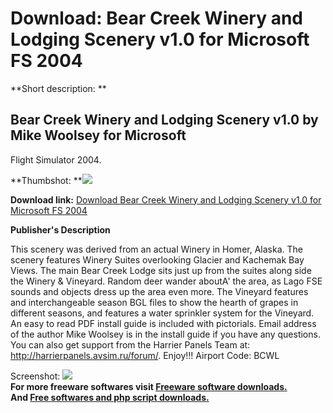 # Download: Bear Creek Winery and Lodging Scenery v1.0 for Microsoft FS 2004

**Short description: **

## Bear Creek Winery and Lodging Scenery v1.0 by Mike Woolsey for Microsoft
Flight Simulator 2004.

  
**Thumbshot: **![](http://www.freewarefiles.com/screenshot/bcwl1.jpg)   
  
**Download link:** [Download Bear Creek Winery and Lodging Scenery v1.0 for Microsoft FS 2004](http://freesoftwares.boysofts.com/Bear-Creek-Winery-And-Lodging-Scenery-V-For-Microsoft-FS_program_20299.html)  
  

**Publisher's Description**  
  

This scenery was derived from an actual Winery in Homer, Alaska. The scenery
features Winery Suites overlooking Glacier and Kachemak Bay Views. The main
Bear Creek Lodge sits just up from the suites along side the Winery &
Vineyard. Random deer wander aboutA' the area, as Lago FSE sounds and objects
dress up the area even more. The Vineyard features and interchangeable season
BGL files to show the hearth of grapes in different seasons, and features a
water sprinkler system for the Vineyard. An easy to read PDF install guide is
included with pictorials. Email address of the author Mike Woolsey is in the
install guide if you have any questions. You can also get support from the
Harrier Panels Team at: http://harrierpanels.avsim.ru/forum/. Enjoy!!! Airport
Code: BCWL

  
  
Screenshot: ![](http://www.freewarefiles.com/screenshot/bcwl1.jpg)  
**For more freeware softwares visit [Freeware software downloads.](http://freesoftwares.boysofts.com/)**   
**And [Free softwares and php script downloads.](http://www.boysofts.com/)**

